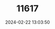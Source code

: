 ---
title: "11617"
category: "Lepilemur edwardsi"
draft: false
date: 2024-02-22 13:03:50
languages:
  Spanish; Castilian: ["Lemur Comadreja de Edwards"]
  English: ["Milne-Edwards's Sportive Lemur"]
---